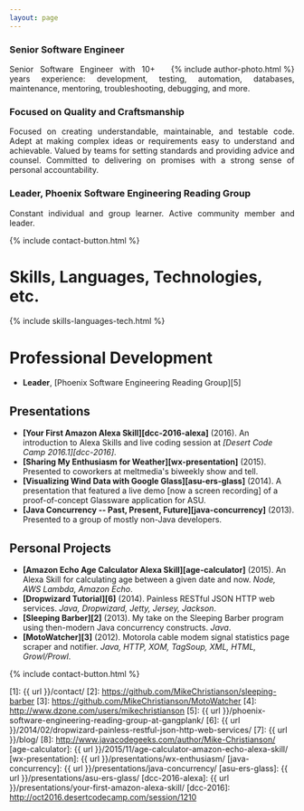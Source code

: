 ```yaml
---
layout: page
---
```


### Senior Software Engineer

<p style="text-align: justify;">
<span style="float: right; margin-left: 2em;">{% include author-photo.html %}</span>
Senior Software Engineer with 10+ years experience: development, testing, automation, databases, maintenance, mentoring, troubleshooting, debugging, and more.
</p>

### Focused on Quality and Craftsmanship

<p style="text-align: justify;">
Focused on creating understandable, maintainable, and testable code. Adept at making complex ideas or requirements easy to understand and achievable. Valued by teams for setting standards and providing advice and counsel. Committed to delivering on promises with a strong sense of personal accountability.
</p>

### Leader, Phoenix Software Engineering Reading Group

<p style="text-align: justify;">
Constant individual and group learner. Active community member and leader.
</p>

{% include contact-button.html %}

# Skills, Languages, Technologies, etc.

<div>{% include skills-languages-tech.html %}</div>

# Professional Development

* **Leader**, [Phoenix Software Engineering Reading Group][5]

<!--
## Writing
* **[Professional Blog][7]**
* **[DZone.com Contributor][4]**
* **[JavaCodeGeeks Contributor][8]**
 -->

## Presentations
* **[Your First Amazon Alexa Skill][dcc-2016-alexa]** (2016). An introduction to Alexa Skills and live coding session at _[Desert Code Camp 2016.1][dcc-2016]_.
* **[Sharing My Enthusiasm for Weather][wx-presentation]** (2015). Presented to coworkers at meltmedia's biweekly show and tell.
* **[Visualizing Wind Data with Google Glass][asu-ers-glass]** (2014). A presentation that featured a live demo [now a screen recording] of a proof-of-concept Glassware application for ASU.
* **[Java Concurrency -- Past, Present, Future][java-concurrency]** (2013). Presented to a group of mostly non-Java developers.

## Personal Projects
* **[Amazon Echo Age Calculator Alexa Skill][age-calculator]** (2015). An Alexa Skill for calculating age between a given date and now. *Node, AWS Lambda, Amazon Echo*.
* **[Dropwizard Tutorial][6]** (2014). Painless RESTful JSON HTTP web services. *Java, Dropwizard, Jetty, Jersey, Jackson*.
* **[Sleeping Barber][2]** (2013). My take on the Sleeping Barber program using then-modern Java concurrency constructs. *Java*.
* **[MotoWatcher][3]** (2012). Motorola cable modem signal statistics page scraper and notifier. *Java, HTTP, XOM, TagSoup, XML, HTML, Growl/Prowl*.

{% include contact-button.html %}

[1]: {{ url }}/contact/
[2]: https://github.com/MikeChristianson/sleeping-barber
[3]: https://github.com/MikeChristianson/MotoWatcher
[4]: http://www.dzone.com/users/mikechristianson
[5]: {{ url }}/phoenix-software-engineering-reading-group-at-gangplank/
[6]: {{ url }}/2014/02/dropwizard-painless-restful-json-http-web-services/
[7]: {{ url }}/blog/
[8]: http://www.javacodegeeks.com/author/Mike-Christianson/
[age-calculator]: {{ url }}/2015/11/age-calculator-amazon-echo-alexa-skill/
[wx-presentation]: {{ url }}/presentations/wx-enthusiasm/
[java-concurrency]: {{ url }}/presentations/java-concurrency/
[asu-ers-glass]: {{ url }}/presentations/asu-ers-glass/
[dcc-2016-alexa]: {{ url }}/presentations/your-first-amazon-alexa-skill/
[dcc-2016]: http://oct2016.desertcodecamp.com/session/1210
